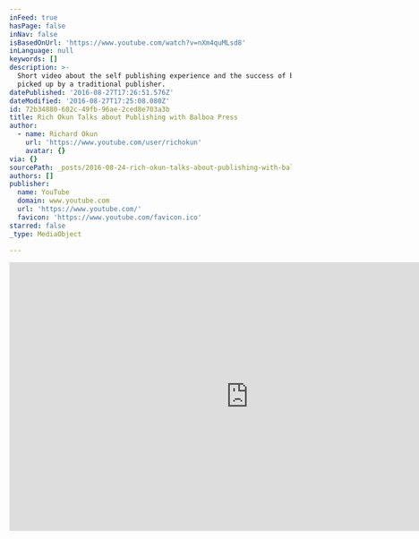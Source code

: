 ```yaml
---
inFeed: true
hasPage: false
inNav: false
isBasedOnUrl: 'https://www.youtube.com/watch?v=nXm4quMLsd8'
inLanguage: null
keywords: []
description: >-
  Short video about the self publishing experience and the success of being
  picked up by a traditional publisher.
datePublished: '2016-08-27T17:26:51.576Z'
dateModified: '2016-08-27T17:25:08.080Z'
id: 72b34880-602c-49fb-96ae-2ced8e703a3b
title: Rich Okun Talks about Publishing with Balboa Press
author:
  - name: Richard Okun
    url: 'https://www.youtube.com/user/richokun'
    avatar: {}
via: {}
sourcePath: _posts/2016-08-24-rich-okun-talks-about-publishing-with-balboa-press.md
authors: []
publisher:
  name: YouTube
  domain: www.youtube.com
  url: 'https://www.youtube.com/'
  favicon: 'https://www.youtube.com/favicon.ico'
starred: false
_type: MediaObject

---
```

<iframe src="https://cdn.embedly.com/widgets/media.html?src=https%3A%2F%2Fwww.youtube.com%2Fembed%2FnXm4quMLsd8%3Ffeature%3Doembed&amp;url=https%3A%2F%2Fwww.youtube.com%2Fwatch%3Fv%3DnXm4quMLsd8&amp;image=https%3A%2F%2Fi.ytimg.com%2Fvi%2FnXm4quMLsd8%2Fhqdefault.jpg&amp;key=b7d04c9b404c499eba89ee7072e1c4f7&amp;type=text%2Fhtml&amp;schema=youtube" width="854" height="480" scrolling="no" frameborder="0" allowfullscreen="allowfullscreen" style=""></iframe>